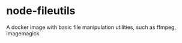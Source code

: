 # node-fileutils
A docker image with basic file manipulation utilities, such as ffmpeg, imagemagick
